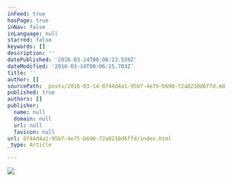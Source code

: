 ```yaml
---
inFeed: true
hasPage: true
inNav: false
inLanguage: null
starred: false
keywords: []
description: ''
datePublished: '2016-03-14T00:06:23.559Z'
dateModified: '2016-03-14T00:06:15.703Z'
title: ''
author: []
sourcePath: _posts/2016-03-14-8744d4a1-95b7-4e75-b690-72a8210d6ffd.md
published: true
authors: []
publisher:
  name: null
  domain: null
  url: null
  favicon: null
url: 8744d4a1-95b7-4e75-b690-72a8210d6ffd/index.html
_type: Article

---
```

![](https://s3-us-west-2.amazonaws.com/the-grid-img/p/7e6e1422557fefc9da51e51fe9535832737d3f6b.jpg)